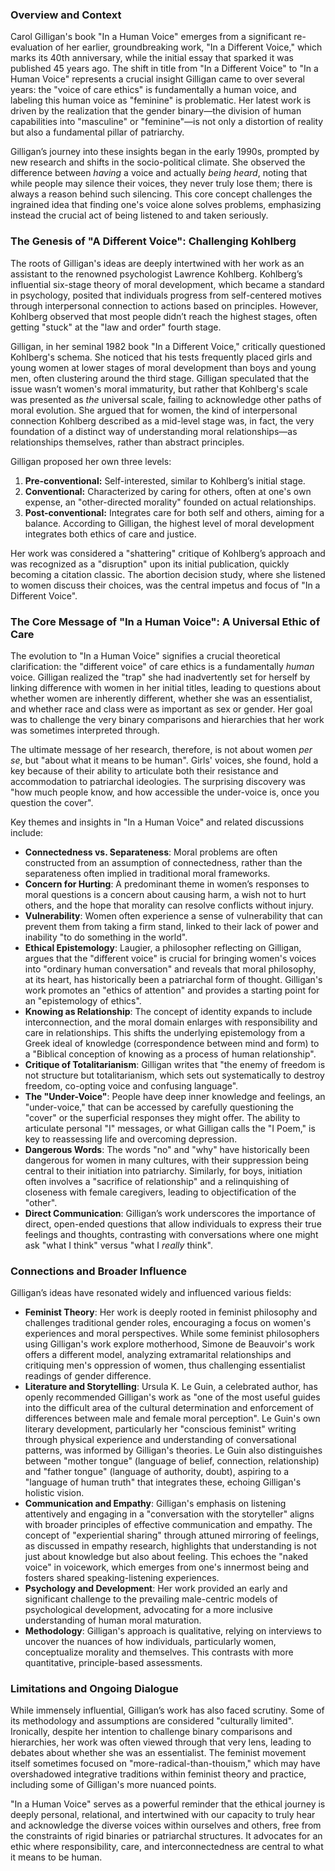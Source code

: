 ### Overview and Context

Carol Gilligan's book "In a Human Voice" emerges from a significant re-evaluation of her earlier, groundbreaking work, "In a Different Voice," which marks its 40th anniversary, while the initial essay that sparked it was published 45 years ago. The shift in title from "In a Different Voice" to "In a Human Voice" represents a crucial insight Gilligan came to over several years: the "voice of care ethics" is fundamentally a human voice, and labeling this human voice as "feminine" is problematic. Her latest work is driven by the realization that the gender binary—the division of human capabilities into "masculine" or "feminine"—is not only a distortion of reality but also a fundamental pillar of patriarchy.

Gilligan’s journey into these insights began in the early 1990s, prompted by new research and shifts in the socio-political climate. She observed the difference between _having_ a voice and actually _being heard_, noting that while people may silence their voices, they never truly lose them; there is always a reason behind such silencing. This core concept challenges the ingrained idea that finding one's voice alone solves problems, emphasizing instead the crucial act of being listened to and taken seriously.

### The Genesis of "A Different Voice": Challenging Kohlberg

The roots of Gilligan's ideas are deeply intertwined with her work as an assistant to the renowned psychologist Lawrence Kohlberg. Kohlberg’s influential six-stage theory of moral development, which became a standard in psychology, posited that individuals progress from self-centered motives through interpersonal connection to actions based on principles. However, Kohlberg observed that most people didn’t reach the highest stages, often getting "stuck" at the "law and order" fourth stage.

Gilligan, in her seminal 1982 book "In a Different Voice," critically questioned Kohlberg's schema. She noticed that his tests frequently placed girls and young women at lower stages of moral development than boys and young men, often clustering around the third stage. Gilligan speculated that the issue wasn’t women's moral immaturity, but rather that Kohlberg's scale was presented as _the_ universal scale, failing to acknowledge other paths of moral evolution. She argued that for women, the kind of interpersonal connection Kohlberg described as a mid-level stage was, in fact, the very foundation of a distinct way of understanding moral relationships—as relationships themselves, rather than abstract principles.

Gilligan proposed her own three levels:

1. **Pre-conventional:** Self-interested, similar to Kohlberg’s initial stage.
2. **Conventional:** Characterized by caring for others, often at one's own expense, an "other-directed morality" founded on actual relationships.
3. **Post-conventional:** Integrates care for both self and others, aiming for a balance. According to Gilligan, the highest level of moral development integrates both ethics of care and justice.

Her work was considered a "shattering" critique of Kohlberg’s approach and was recognized as a "disruption" upon its initial publication, quickly becoming a citation classic. The abortion decision study, where she listened to women discuss their choices, was the central impetus and focus of "In a Different Voice".

### The Core Message of "In a Human Voice": A Universal Ethic of Care

The evolution to "In a Human Voice" signifies a crucial theoretical clarification: the "different voice" of care ethics is a fundamentally _human_ voice. Gilligan realized the "trap" she had inadvertently set for herself by linking difference with women in her initial titles, leading to questions about whether women are inherently different, whether she was an essentialist, and whether race and class were as important as sex or gender. Her goal was to challenge the very binary comparisons and hierarchies that her work was sometimes interpreted through.

The ultimate message of her research, therefore, is not about women _per se_, but "about what it means to be human". Girls' voices, she found, hold a key because of their ability to articulate both their resistance and accommodation to patriarchal ideologies. The surprising discovery was "how much people know, and how accessible the under-voice is, once you question the cover".

Key themes and insights in "In a Human Voice" and related discussions include:

- **Connectedness vs. Separateness**: Moral problems are often constructed from an assumption of connectedness, rather than the separateness often implied in traditional moral frameworks.
- **Concern for Hurting**: A predominant theme in women’s responses to moral questions is a concern about causing harm, a wish not to hurt others, and the hope that morality can resolve conflicts without injury.
- **Vulnerability**: Women often experience a sense of vulnerability that can prevent them from taking a firm stand, linked to their lack of power and inability "to do something in the world".
- **Ethical Epistemology**: Laugier, a philosopher reflecting on Gilligan, argues that the "different voice" is crucial for bringing women's voices into "ordinary human conversation" and reveals that moral philosophy, at its heart, has historically been a patriarchal form of thought. Gilligan's work promotes an "ethics of attention" and provides a starting point for an "epistemology of ethics".
- **Knowing as Relationship**: The concept of identity expands to include interconnection, and the moral domain enlarges with responsibility and care in relationships. This shifts the underlying epistemology from a Greek ideal of knowledge (correspondence between mind and form) to a "Biblical conception of knowing as a process of human relationship".
- **Critique of Totalitarianism**: Gilligan writes that "the enemy of freedom is not structure but totalitarianism, which sets out systematically to destroy freedom, co-opting voice and confusing language".
- **The "Under-Voice"**: People have deep inner knowledge and feelings, an "under-voice," that can be accessed by carefully questioning the "cover" or the superficial responses they might offer. The ability to articulate personal "I" messages, or what Gilligan calls the "I Poem," is key to reassessing life and overcoming depression.
- **Dangerous Words**: The words "no" and "why" have historically been dangerous for women in many cultures, with their suppression being central to their initiation into patriarchy. Similarly, for boys, initiation often involves a "sacrifice of relationship" and a relinquishing of closeness with female caregivers, leading to objectification of the "other".
- **Direct Communication**: Gilligan’s work underscores the importance of direct, open-ended questions that allow individuals to express their true feelings and thoughts, contrasting with conversations where one might ask "what I think" versus "what I _really_ think".

### Connections and Broader Influence

Gilligan’s ideas have resonated widely and influenced various fields:

- **Feminist Theory**: Her work is deeply rooted in feminist philosophy and challenges traditional gender roles, encouraging a focus on women's experiences and moral perspectives. While some feminist philosophers using Gilligan's work explore motherhood, Simone de Beauvoir's work offers a different model, analyzing extramarital relationships and critiquing men's oppression of women, thus challenging essentialist readings of gender difference.
- **Literature and Storytelling**: Ursula K. Le Guin, a celebrated author, has openly recommended Gilligan's work as "one of the most useful guides into the difficult area of the cultural determination and enforcement of differences between male and female moral perception". Le Guin's own literary development, particularly her "conscious feminist" writing through physical experience and understanding of conversational patterns, was informed by Gilligan's theories. Le Guin also distinguishes between "mother tongue" (language of belief, connection, relationship) and "father tongue" (language of authority, doubt), aspiring to a "language of human truth" that integrates these, echoing Gilligan's holistic vision.
- **Communication and Empathy**: Gilligan's emphasis on listening attentively and engaging in a "conversation with the storyteller" aligns with broader principles of effective communication and empathy. The concept of "experiential sharing" through attuned mirroring of feelings, as discussed in empathy research, highlights that understanding is not just about knowledge but also about feeling. This echoes the "naked voice" in voicework, which emerges from one's innermost being and fosters shared speaking-listening experiences.
- **Psychology and Development**: Her work provided an early and significant challenge to the prevailing male-centric models of psychological development, advocating for a more inclusive understanding of human moral maturation.
- **Methodology**: Gilligan's approach is qualitative, relying on interviews to uncover the nuances of how individuals, particularly women, conceptualize morality and themselves. This contrasts with more quantitative, principle-based assessments.

### Limitations and Ongoing Dialogue

While immensely influential, Gilligan’s work has also faced scrutiny. Some of its methodology and assumptions are considered "culturally limited". Ironically, despite her intention to challenge binary comparisons and hierarchies, her work was often viewed through that very lens, leading to debates about whether she was an essentialist. The feminist movement itself sometimes focused on "more-radical-than-thouism," which may have overshadowed integrative traditions within feminist theory and practice, including some of Gilligan's more nuanced points.

"In a Human Voice" serves as a powerful reminder that the ethical journey is deeply personal, relational, and intertwined with our capacity to truly hear and acknowledge the diverse voices within ourselves and others, free from the constraints of rigid binaries or patriarchal structures. It advocates for an ethic where responsibility, care, and interconnectedness are central to what it means to be human.